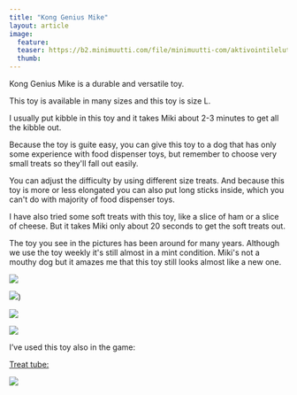 ```yaml
---
title: "Kong Genius Mike"
layout: article
image:
  feature:
  teaser: https://b2.minimuutti.com/file/minimuutti-com/aktivointilelut/kongit/DSC17019-245px.jpg
  thumb:
---
```

Kong Genius Mike is a durable and versatile toy.

This toy is available in many sizes and this toy is size L.

I usually put kibble in this toy and it takes Miki about 2-3 minutes to get all the kibble out.

Because the toy is guite easy, you can give this toy to a dog that has only some experience with food dispenser toys, but remember to choose very small treats so they'll fall out easily.

You can adjust the difficulty by using different size treats. And because this toy is more or less elongated you can also put long sticks inside, which you can't do with majority of food dispenser toys.

I have also tried some soft treats with this toy, like a slice of ham or a slice of cheese. But it takes Miki only about 20 seconds to get the soft treats out.

The toy you see in the pictures has been around for many years. Although we use the toy weekly it's still almost in a mint condition. Miki's not a mouthy dog but it amazes me that this toy still looks almost like a new one.

![](https://b2.minimuutti.com/file/minimuutti-com/aktivointilelut/kongit/DSC35180-800px.jpg)

![](https://b2.minimuutti.com/file/minimuutti-com/aktivointilelut/kongit/DSC35135-800px.jpg))

![](https://b2.minimuutti.com/file/minimuutti-com/aktivointilelut/kongit/DSC35158-800px.jpg)

![](https://b2.minimuutti.com/file/minimuutti-com/aktivointilelut/kongit/DSC17019_2-800px.jpg)

I’ve used this toy also in the game:

[Treat tube:](/en/brain-games/treat-tube/)

[![](https://b2.minimuutti.com/file/minimuutti-com/aktivointi/putkipiilo/DSC47941-800px.jpg)](/en/brain-games/treat-tube/)
